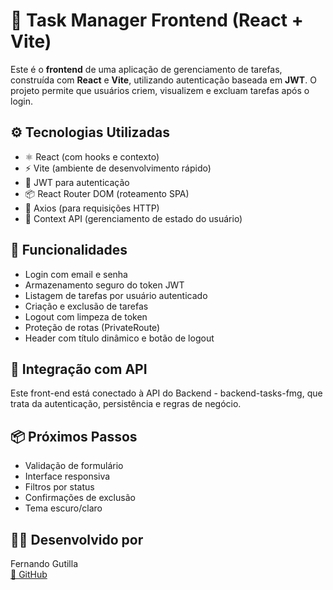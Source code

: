 # 📝 Task Manager Frontend (React + Vite)

Este é o **frontend** de uma aplicação de gerenciamento de tarefas, construída com **React** e **Vite**, utilizando autenticação baseada em **JWT**. O projeto permite que usuários criem, visualizem e excluam tarefas após o login.

## ⚙️ Tecnologias Utilizadas

- ⚛️ React (com hooks e contexto)
- ⚡ Vite (ambiente de desenvolvimento rápido)
- 🔐 JWT para autenticação
- 📦 React Router DOM (roteamento SPA)
- 📁 Axios (para requisições HTTP)
- 🧠 Context API (gerenciamento de estado do usuário)

## 🔐 Funcionalidades

- Login com email e senha
- Armazenamento seguro do token JWT
- Listagem de tarefas por usuário autenticado
- Criação e exclusão de tarefas
- Logout com limpeza de token
- Proteção de rotas (PrivateRoute)
- Header com título dinâmico e botão de logout

## 🔄 Integração com API

Este front-end está conectado à API do Backend - backend-tasks-fmg, que trata da autenticação, persistência e regras de negócio.

## 📦 Próximos Passos

- Validação de formulário
- Interface responsiva
- Filtros por status
- Confirmações de exclusão
- Tema escuro/claro

## 👨‍💻 Desenvolvido por

Fernando Gutilla  
[🔗 GitHub](https://github.com/frnadin)
